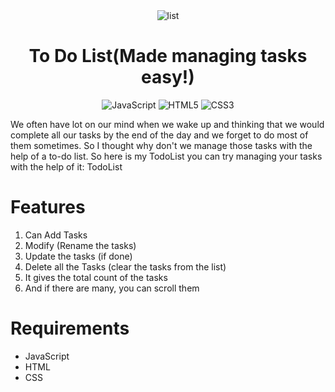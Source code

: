<div align="center">
    <img src="https://github.com/user-attachments/assets/63563245-2a27-4c37-97ca-a9934a3a77a4" alt="list">
</div>

<h1 align="center">To Do List(Made managing tasks easy!)</h1>

<p align="center">
    <img src="https://img.shields.io/badge/JavaScript-323330?style=for-the-badge&logo=javascript&logoColor=F7DF1E" alt="JavaScript">
    <img src="https://img.shields.io/badge/HTML5-E34F26?style=for-the-badge&logo=html5&logoColor=white" alt="HTML5">
    <img src="https://img.shields.io/badge/CSS3-1572B6?style=for-the-badge&logo=css3&logoColor=white" alt="CSS3">
</p>

We often have lot on our mind when we wake up and thinking that we would complete all our tasks by the end of the day
and we forget to do most of them sometimes. So I thought why don't we manage those tasks with the help of a to-do list.
So here is my TodoList you can try managing your tasks with the help of it: TodoList

# Features
1. Can Add Tasks
2. Modify (Rename the tasks)
3. Update the tasks (if done)
4. Delete all the Tasks (clear the tasks from the list)
5. It gives the total count of the tasks
6. And if there are many, you can scroll them

# Requirements
- JavaScript
- HTML
- CSS

